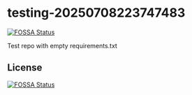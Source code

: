 # testing-20250708223747483
[![FOSSA Status](https://app.fossa.com/api/projects/git%2Bgithub.com%2Fkirogum%2Ftesting-20250708223747483.svg?type=shield)](https://app.fossa.com/projects/git%2Bgithub.com%2Fkirogum%2Ftesting-20250708223747483?ref=badge_shield)

Test repo with empty requirements.txt


## License
[![FOSSA Status](https://app.fossa.com/api/projects/git%2Bgithub.com%2Fkirogum%2Ftesting-20250708223747483.svg?type=large)](https://app.fossa.com/projects/git%2Bgithub.com%2Fkirogum%2Ftesting-20250708223747483?ref=badge_large)